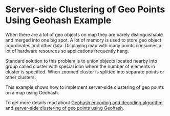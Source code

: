 Server-side Clustering of Geo Points Using Geohash Example
==========================================================

When there are a lot of geo objects on map they are barely distinguishable and merged into one big spot. 
A lot of memory is used to store geo object coordinates and other data. 
Displaying map with many points consumes a lot of hardware resources so applications frequently hang.

Standard solution to this problem is to union objects located nearby into group called cluster with special icon where the number of elements in cluster is specified.
When zoomed cluster is splitted into separate points or other clusters.

This example shows how to implement server-side clustering of geo points on a map using Geohash.

To get more details read about [Geohash encoding and decoding algorithm](http://developer-should-know.tumblr.com/post/87283491372/geohash-encoding-and-decoding-algorithm) and [server-side clustering of geo points using Geohash](http://developer-should-know.tumblr.com/post/90338187947/server-side-clustering-of-geo-points-using-geohash).
